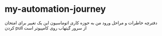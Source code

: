 # my-automation-journey
دفترچه خاطرات و مراحل ورود من به حوزه کاری اتوماسیون 
این یک تغییر برای امتحان کردن pull از سرور گیتهاب روی کامپیوتر است
